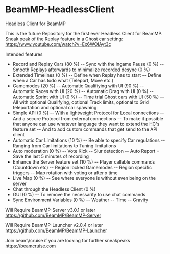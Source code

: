 # BeamMP-HeadlessClient
Headless Client for BeamMP

This is the future Repository for the first ever Headless Client for BeamMP.
Sneak peak of the Replay feature in a Ghost car setting: https://www.youtube.com/watch?v=Ex6WOIAyt3c

Intended features
- Record and Replay Cars (80 %)
-- Sync with the ingame Pause (0 %)
-- Smooth Replays afterwards to minimalize recorded desync (0 %)
- Extended Timelines (0 %)
-- Define when Replay has to start
-- Define when a Car has todo what (Teleport, Move etc.)
- Gamemodes (20 %)
-- Automatic Qualifiying with UI (90 %)
-- Automatic Races with UI (20 %)
-- Automatic Drag with UI (0 %)
-- Automatic Sprint with UI (0 %)
-- Time trial Ghost cars with UI (50 %)
-- All with optional Qualifying, optional Track limits, optional to Grid teleportation and optional car spawning
- Simple API (0 %)
-- With a lightweight Protocol for Local connections
-- And a secure Protocol from external connections
-- To make it possible that anyone can use whatever language they want to extend the HC's feature set
-- And to add custom commands that get send to the API client
- Automatic Car Limitations (10 %)
-- Be able to specify Car regulations
-- Ranging from Car limitations to Tuning limitations
- Auto moderation (0 %)
-- Vote Kick
-- Slur detection
-- Auto Report = Save the last 5 minutes of recording
- Enhance the Server feature set (10 %)
-- Player callable commands (Countdown etc)
-- Region locked Gamemodes
-- Region specific triggers
-- Map rotation with voting or after x time
- Live Map (0 %)
-- See where everyone is without even being on the server
- Chat through the Headless Client (0 %)
- GUI (0 %)
-- To remove the necessarity to use chat commands
- Sync Environment Variables (0 %)
-- Weather
-- Time
-- Gravity


Will Require BeamMP-Server v3.0.1 or later
https://github.com/BeamMP/BeamMP-Server

Will Require BeamMP-Launcher v2.0.4 or later
https://github.com/BeamMP/BeamMP-Launcher


Join beam\\\\cruise if you are looking for further sneakpeaks
https://beamcruise.com
